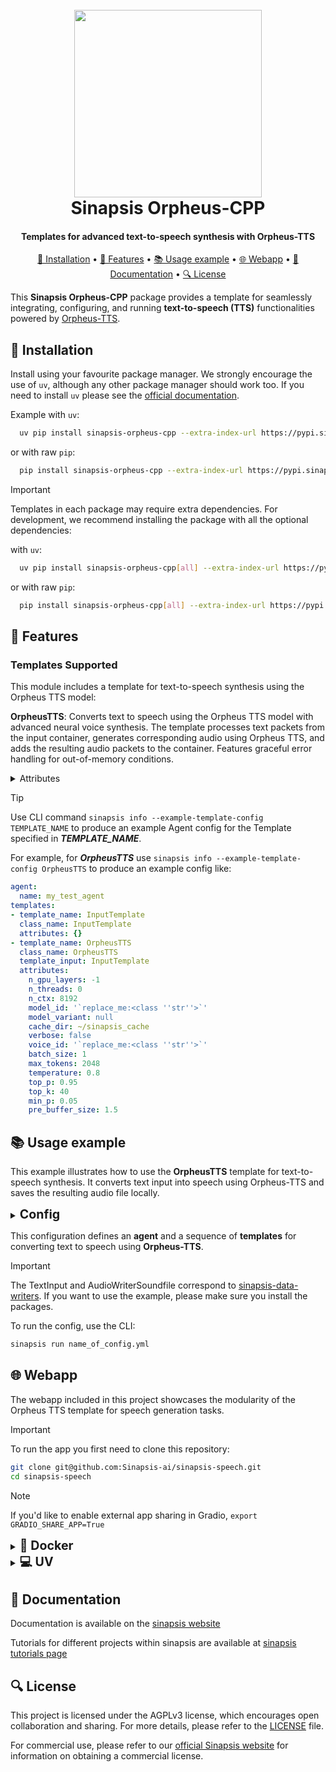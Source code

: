 <h1 align="center">
<br>
<a href="https://sinapsis.tech/">
  <img
    src="https://github.com/Sinapsis-AI/brand-resources/blob/main/sinapsis_logo/4x/logo.png?raw=true"
    alt="" width="300">
</a><br>
Sinapsis Orpheus-CPP
<br>
</h1>

<h4 align="center">Templates for advanced text-to-speech synthesis with Orpheus-TTS</h4>

<p align="center">
<a href="#installation">🐍 Installation</a> •
<a href="#features"> 🚀 Features</a> •
<a href="#example"> 📚 Usage example</a> •
<a href="#webapp">🌐 Webapp</a> •
<a href="#documentation">📙 Documentation</a> •
<a href="#packages">🔍 License</a>
</p>

This **Sinapsis Orpheus-CPP** package provides a template for seamlessly integrating, configuring, and running **text-to-speech (TTS)** functionalities powered by [Orpheus-TTS](https://github.com/shivammehta25/Orpheus).

<h2 id="installation">🐍 Installation</h2>

Install using your favourite package manager. We strongly encourage the use of <code>uv</code>, although any other package manager should work too.
If you need to install <code>uv</code> please see the [official documentation](https://docs.astral.sh/uv/getting-started/installation/#installation-methods).

Example with <code>uv</code>:
```bash
  uv pip install sinapsis-orpheus-cpp --extra-index-url https://pypi.sinapsis.tech
```
 or with raw <code>pip</code>:
```bash
  pip install sinapsis-orpheus-cpp --extra-index-url https://pypi.sinapsis.tech
```

> [!IMPORTANT]
> Templates in each package may require extra dependencies. For development, we recommend installing the package with all the optional dependencies:
>
with <code>uv</code>:

```bash
  uv pip install sinapsis-orpheus-cpp[all] --extra-index-url https://pypi.sinapsis.tech
```
 or with raw <code>pip</code>:
```bash
  pip install sinapsis-orpheus-cpp[all] --extra-index-url https://pypi.sinapsis.tech
```

<h2 id="features">🚀 Features
</h2>


<h3>Templates Supported</h3>

This module includes a template for text-to-speech synthesis using the Orpheus TTS model:

**OrpheusTTS**: Converts text to speech using the Orpheus TTS model with advanced neural voice synthesis. The template processes text packets from the input container, generates corresponding audio using Orpheus TTS, and adds the resulting audio packets to the container. Features graceful error handling for out-of-memory conditions.

<details>
<summary>Attributes</summary>

- `n_gpu_layers`: Number of model layers to offload to GPU (-1 = use all layers, 0 = CPU only) (default: -1)
- `n_threads`: Number of CPU threads to use for model inference (0 = auto-detect) (default: 0)
- `n_ctx`: Context window size (maximum number of tokens, 0 = use model's maximum) (default: 8192)
- `model_id`: Hugging Face model repository ID (required)
- `model_variant`: Specific GGUF file to download from the repository (default: None)
- `cache_dir`: Directory to store downloaded models and cache files (default: SINAPSIS_CACHE_DIR)
- `verbose`: Enable verbose logging for model operations (default: False)
- `voice_id`: Voice identifier for speech synthesis (required)
- `batch_size`: Batch size for model inference (default: 1)
- `max_tokens`: Maximum number of tokens to generate for speech (default: 2048)
- `temperature`: Sampling temperature for token generation (default: 0.8)
- `top_p`: Nucleus sampling probability threshold (default: 0.95)
- `top_k`: Top-k sampling parameter (default: 40)
- `min_p`: Minimum probability threshold for token selection (default: 0.05)
- `pre_buffer_size`: Duration in seconds of audio to generate before yielding the first chunk (default: 1.5)

</details>

> [!TIP]
> Use CLI command ```sinapsis info --example-template-config TEMPLATE_NAME``` to produce an example Agent config for the Template specified in ***TEMPLATE_NAME***.

For example, for ***OrpheusTTS*** use ```sinapsis info --example-template-config OrpheusTTS``` to produce an example config like:

```yaml
agent:
  name: my_test_agent
templates:
- template_name: InputTemplate
  class_name: InputTemplate
  attributes: {}
- template_name: OrpheusTTS
  class_name: OrpheusTTS
  template_input: InputTemplate
  attributes:
    n_gpu_layers: -1
    n_threads: 0
    n_ctx: 8192
    model_id: '`replace_me:<class ''str''>`'
    model_variant: null
    cache_dir: ~/sinapsis_cache
    verbose: false
    voice_id: '`replace_me:<class ''str''>`'
    batch_size: 1
    max_tokens: 2048
    temperature: 0.8
    top_p: 0.95
    top_k: 40
    min_p: 0.05
    pre_buffer_size: 1.5
```


<h2 id='example'>📚 Usage example</h2>

This example illustrates how to use the **OrpheusTTS** template for text-to-speech synthesis. It converts text input into speech using Orpheus-TTS and saves the resulting audio file locally.

<details>
<summary ><strong><span style="font-size: 1.4em;">Config</span></strong></summary>

```yaml
agent:
  name: orpheus_tts_agent
  description: "Agent that generates speech from text using the Orpheus TTS model."

templates:
- template_name: InputTemplate
  class_name: InputTemplate
  attributes: {}

- template_name: TextInput
  class_name: TextInput
  template_input: InputTemplate
  attributes:
    source: "user_input"
    text: "Hi, I'm Tara. Welcome to Orpheus text-to-speech system! I can speak in a very natural way."

- template_name: OrpheusTTS
  class_name: OrpheusTTS
  template_input: TextInput
  attributes:
    n_gpu_layers: -1
    n_ctx: 4096
    model_id: "isaiahbjork/orpheus-3b-0.1-ft-Q4_K_M-GGUF"
    voice_id: "tara"
    temperature: 0.8
    top_p: 0.95
    top_k: 40
    min_p: 0.05
    pre_buffer_size: 1.5
    max_tokens: 2048

- template_name: SaveGeneratedAudio
  class_name: AudioWriterSoundfile
  template_input: OrpheusTTS
  attributes:
    save_dir: "orpheus_tts"
    root_dir: "artifacts"
    extension: "wav"
```
</details>

This configuration defines an **agent** and a sequence of **templates** for converting text to speech using **Orpheus-TTS**.

> [!IMPORTANT]
> The TextInput and AudioWriterSoundfile correspond to [sinapsis-data-writers](https://github.com/Sinapsis-AI/sinapsis-data-tools/tree/main/packages/sinapsis_data_writers). If you want to use the example, please make sure you install the packages.
>

To run the config, use the CLI:
```bash
sinapsis run name_of_config.yml
```

<h2 id="webapp">🌐 Webapp</h2>
The webapp included in this project showcases the modularity of the Orpheus TTS template for speech generation tasks.

> [!IMPORTANT]
> To run the app you first need to clone this repository:

```bash
git clone git@github.com:Sinapsis-ai/sinapsis-speech.git
cd sinapsis-speech
```

> [!NOTE]
> If you'd like to enable external app sharing in Gradio, `export GRADIO_SHARE_APP=True`

<details>
<summary id="docker"><strong><span style="font-size: 1.4em;">🐳 Docker</span></strong></summary>

**IMPORTANT** This docker image depends on the sinapsis-nvidia:base image. Please refer to the official [sinapsis](https://github.com/Sinapsis-ai/sinapsis?tab=readme-ov-file#docker) instructions to Build with Docker.

1. **Build the sinapsis-speech image**:
```bash
docker compose -f docker/compose.yaml build
```

2. **Start the app container**:
```bash
docker compose -f docker/compose_apps.yaml up -d sinapsis-orpheus-tts
```

3. **Check the logs**
```bash
docker logs -f sinapsis-orpheus-tts
```

4. **The logs will display the URL to access the webapp, e.g.,:**:
```bash
Running on local URL:  http://127.0.0.1:7860
```

**NOTE**: The url may be different, check the output of logs.

5. **To stop the app**:
```bash
docker compose -f docker/compose_apps.yaml down
```
</details>

<details>
<summary id="virtual-environment"><strong><span style="font-size: 1.4em;">💻 UV</span></strong></summary>

To run the webapp using the <code>uv</code> package manager, follow these steps:

1. **Export the environment variable to install the python bindings for llama-cpp**:

```bash
export CMAKE_ARGS="-DGGML_CUDA=on"
export FORCE_CMAKE="1"
```

2. **Export CUDACXX**:
```bash
export CUDACXX=$(command -v nvcc)
```

3. **Sync the virtual environment**:

```bash
uv sync --frozen
```
4. **Install the wheel**:

```bash
uv pip install sinapsis-speech[all] --extra-index-url https://pypi.sinapsis.tech
```
5. **Run the webapp**:

```bash
uv run webapps/packet_tts_apps/orpheus_tts_app.py
```
6. **The terminal will display the URL to access the webapp (e.g.)**:
```bash
Running on local URL:  http://127.0.0.1:7860
```
**NOTE**: The URL may vary; check the terminal output for the correct address.

</details>



<h2 id="documentation">📙 Documentation</h2>

Documentation is available on the [sinapsis website](https://docs.sinapsis.tech/docs)

Tutorials for different projects within sinapsis are available at [sinapsis tutorials page](https://docs.sinapsis.tech/tutorials)

<h2 id="license">🔍 License</h2>

This project is licensed under the AGPLv3 license, which encourages open collaboration and sharing. For more details, please refer to the [LICENSE](LICENSE) file.

For commercial use, please refer to our [official Sinapsis website](https://sinapsis.tech) for information on obtaining a commercial license.
